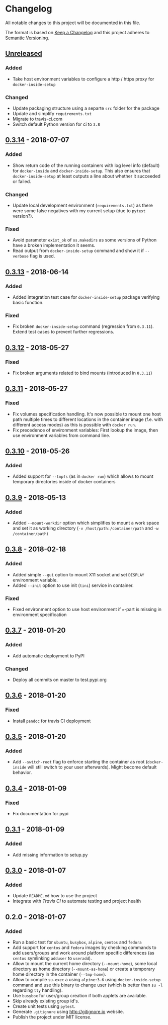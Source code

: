 # Changelog
All notable changes to this project will be documented in this file.

The format is based on [Keep a Changelog](http://keepachangelog.com/en/1.0.0/)
and this project adheres to [Semantic Versioning](http://semver.org/spec/v2.0.0.html).

## [Unreleased]
### Added
- Take host environment variables to configure a http / https proxy for `docker-inside-setup`
### Changed
- Update packaging structure using a separte `src` folder for the package
- Update and simplify `requirements.txt`
- Migrate to travis-ci.com
- Switch default Python version for ci to `3.8`

## [0.3.14] - 2018-07-07
### Added
- Show return code of the running containers with log level info (default) for `docker-inside` and
  `docker-inside-setup`. This also ensures that `docker-inside-setup` at least outputs a line
  about whether it succeeded or failed.
### Changed
- Update local development environment (`requirements.txt`) as there were some false negatives with
  my current setup (due to `pytest` version?).
### Fixed
- Avoid parameter `exist_ok` of `os.makedirs` as some versions of Python have a broken
  implementation it seems.
- Read output from `docker-inside-setup` command and show it if `--verbose` flag is used.

## [0.3.13] - 2018-06-14
### Added
- Added integration test case for `docker-inside-setup` package verifying basic function.
### Fixed
- Fix broken `docker-inside-setup` command (regression from `0.3.11`). Extend test cases to prevent
  further regressions.

## [0.3.12] - 2018-05-27
### Fixed
- Fix broken arguments related to bind mounts (introduced in `0.3.11`)

## [0.3.11] - 2018-05-27
### Fixed
- Fix volumes specification handling. It's now possible to mount one host path multiple times
  to different locations in the container image (f.e. with different access modes) as this is
  possible with `docker run`.
- Fix precedence of environment variables: First lookup the image, then use environment variables
  from command line.

## [0.3.10] - 2018-05-26
### Added
- Added support for `--tmpfs` (as in `docker run`) which allows to mount temporary directories
  inside of docker containers

## [0.3.9] - 2018-05-13
### Added
- Added `--mount-workdir` option which simplifies to mount a work space and set it as working
  directory (`-v /host/path:/container/path` and `-w /container/path`)

## [0.3.8] - 2018-02-18
### Added
- Added simple `--gui` option to mount X11 socket and set `DISPLAY` environment variable.
- Added `--init` option to use init (`tini`) service in container.
### Fixed
- Fixed environment option to use host environment if `=`-part is missing in environment
  specification

## [0.3.7] - 2018-01-20
### Added
- Add automatic deployment to PyPI
### Changed
- Deploy all commits on master to test.pypi.org

## [0.3.6] - 2018-01-20
### Fixed
- Install `pandoc` for travis CI deployment

## [0.3.5] - 2018-01-20
### Added
- Add `--switch-root` flag to enforce starting the container as root (`docker-inside` will still
  switch to your user afterwards). Might become default behavior.

## [0.3.4] - 2018-01-09
### Fixed
- Fix documentation for pypi

## [0.3.1] - 2018-01-09
### Added
- Add missing information to setup.py

## [0.3.0] - 2018-01-07
### Added
- Update `README.md` how to use the project
- Integrate with *Travis CI* to automate testing and project health

## 0.2.0 - 2018-01-07
### Added
- Run a basic test for `ubuntu`, `busybox`, `alpine`, `centos` and `fedora`
- Add support for `centos` and `fedora` images by checking commands to add users/groups and
  work around platform specific differences (as `centos` symlinking `adduser` to `useradd`).
- Allow to mount the current home directory (`--mount-home`), some local directory as home
  directory (`--mount-as-home`) or create a temporary home directory in the container (`--tmp-home`).
- Allow to compile `su-exec` a using `alpine:3.6` using `docker-inside-setup` command and use this
  binary to change user (which is better than `su -l` regarding `tty` handling).
- Use `busybox` for user/group creation if both applets are available.
- Skip already existing group id's.
- Create unit tests using `pytest`.
- Generate `.gitignore` using http://gitignore.io website.
- Publish the project under MIT license.

[Unreleased]: https://github.com/boon-code/docker-inside/compare/0.3.14...HEAD
[0.3.14]: https://github.com/boon-code/docker-inside/compare/0.3.13...0.3.14
[0.3.13]: https://github.com/boon-code/docker-inside/compare/0.3.12...0.3.13
[0.3.12]: https://github.com/boon-code/docker-inside/compare/0.3.11...0.3.12
[0.3.11]: https://github.com/boon-code/docker-inside/compare/0.3.10...0.3.11
[0.3.10]: https://github.com/boon-code/docker-inside/compare/0.3.9...0.3.10
[0.3.9]: https://github.com/boon-code/docker-inside/compare/0.3.8...0.3.9
[0.3.8]: https://github.com/boon-code/docker-inside/compare/0.3.7...0.3.8
[0.3.7]: https://github.com/boon-code/docker-inside/compare/0.3.6a1...0.3.7
[0.3.6]: https://github.com/boon-code/docker-inside/compare/0.3.5...0.3.6a1
[0.3.5]: https://github.com/boon-code/docker-inside/compare/0.3.4...0.3.5
[0.3.4]: https://github.com/boon-code/docker-inside/compare/0.3.1...0.3.4
[0.3.1]: https://github.com/boon-code/docker-inside/compare/0.3.0...0.3.1
[0.3.0]: https://github.com/boon-code/docker-inside/compare/0.2.0...0.3.0

